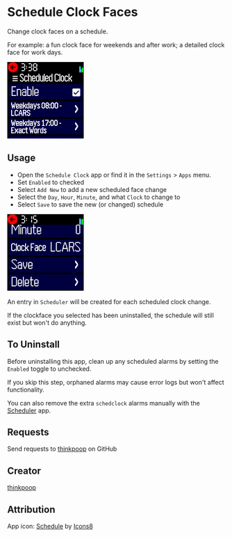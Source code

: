 # Schedule Clock Faces

Change clock faces on a schedule.

For example: a fun clock face for weekends and after work; a detailed clock face for work days.

![Screenshot](screenshot-1.png)

## Usage

* Open the `Schedule Clock` app or find it in the `Settings` > `Apps` menu.
* Set `Enabled` to checked
* Select `Add New` to add a new scheduled face change
* Select the `Day`, `Hour`, `Minute`, and what `Clock` to change to
* Select `Save` to save the new (or changed) schedule

![SaveButton](screenshot-2.png)

An entry in `Scheduler` will be created for each scheduled clock change.

If the clockface you selected has been uninstalled, the schedule will still exist but won't do anything.

## To Uninstall
Before uninstalling this app, clean up any scheduled alarms by setting the `Enabled` toggle to unchecked.

If you skip this step, orphaned alarms may cause error logs but won't affect functionality.

You can also remove the extra `schedclock` alarms manually with the [Scheduler](/?id=sched) app.

## Requests

Send requests to [thinkpoop](https://github.com/thinkpoop) on GitHub

## Creator

[thinkpoop](https://github.com/thinkpoop)

## Attribution

App icon: [Schedule](https://icons8.com/icon/E7VlDozxin8k/schedule) by [Icons8](https://icons8.com/)